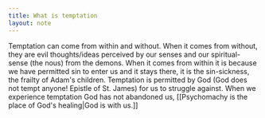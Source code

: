```yaml
---
title: What is temptation
layout: note
---
```


Temptation can come from within and without. When it comes from without, they are evil thoughts/ideas perceived by our senses and our spiritual-sense (the nous) from the demons. When it comes from within it is because we have permitted sin to enter us and it stays there, it is the sin-sickness, the frailty of Adam's children. Temptation is permitted by God (God does not tempt anyone! Epistle of St. James) for us to struggle against. When we experience temptation God has not abandoned us, [[Psychomachy is the place of God's healing|God is with us.]]